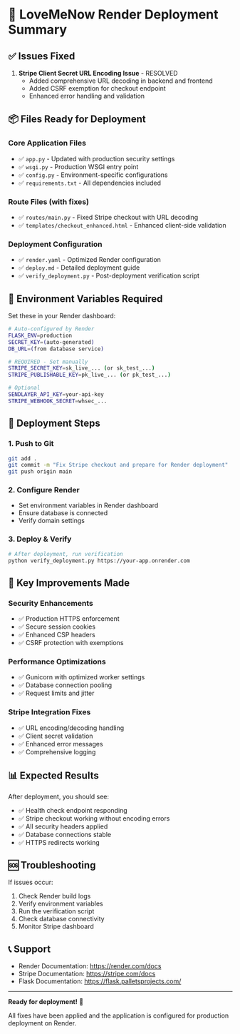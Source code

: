 # 🚀 LoveMeNow Render Deployment Summary

## ✅ Issues Fixed
1. **Stripe Client Secret URL Encoding Issue** - RESOLVED
   - Added comprehensive URL decoding in backend and frontend
   - Added CSRF exemption for checkout endpoint
   - Enhanced error handling and validation

## 📦 Files Ready for Deployment

### Core Application Files
- ✅ `app.py` - Updated with production security settings
- ✅ `wsgi.py` - Production WSGI entry point
- ✅ `config.py` - Environment-specific configurations
- ✅ `requirements.txt` - All dependencies included

### Route Files (with fixes)
- ✅ `routes/main.py` - Fixed Stripe checkout with URL decoding
- ✅ `templates/checkout_enhanced.html` - Enhanced client-side validation

### Deployment Configuration
- ✅ `render.yaml` - Optimized Render configuration
- ✅ `deploy.md` - Detailed deployment guide
- ✅ `verify_deployment.py` - Post-deployment verification script

## 🔧 Environment Variables Required

Set these in your Render dashboard:

```bash
# Auto-configured by Render
FLASK_ENV=production
SECRET_KEY=(auto-generated)
DB_URL=(from database service)

# REQUIRED - Set manually
STRIPE_SECRET_KEY=sk_live_... (or sk_test_...)
STRIPE_PUBLISHABLE_KEY=pk_live_... (or pk_test_...)

# Optional
SENDLAYER_API_KEY=your-api-key
STRIPE_WEBHOOK_SECRET=whsec_...
```

## 🚀 Deployment Steps

### 1. Push to Git
```bash
git add .
git commit -m "Fix Stripe checkout and prepare for Render deployment"
git push origin main
```

### 2. Configure Render
- Set environment variables in Render dashboard
- Ensure database is connected
- Verify domain settings

### 3. Deploy & Verify
```bash
# After deployment, run verification
python verify_deployment.py https://your-app.onrender.com
```

## 🎯 Key Improvements Made

### Security Enhancements
- ✅ Production HTTPS enforcement
- ✅ Secure session cookies
- ✅ Enhanced CSP headers
- ✅ CSRF protection with exemptions

### Performance Optimizations
- ✅ Gunicorn with optimized worker settings
- ✅ Database connection pooling
- ✅ Request limits and jitter

### Stripe Integration Fixes
- ✅ URL encoding/decoding handling
- ✅ Client secret validation
- ✅ Enhanced error messages
- ✅ Comprehensive logging

## 📊 Expected Results

After deployment, you should see:
- ✅ Health check endpoint responding
- ✅ Stripe checkout working without encoding errors
- ✅ All security headers applied
- ✅ Database connections stable
- ✅ HTTPS redirects working

## 🆘 Troubleshooting

If issues occur:
1. Check Render build logs
2. Verify environment variables
3. Run the verification script
4. Check database connectivity
5. Monitor Stripe dashboard

## 📞 Support

- Render Documentation: https://render.com/docs
- Stripe Documentation: https://stripe.com/docs
- Flask Documentation: https://flask.palletsprojects.com/

---

**Ready for deployment!** 🚀

All fixes have been applied and the application is configured for production deployment on Render.